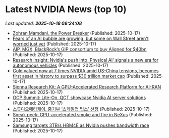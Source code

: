 # Latest NVIDIA News (top 10)
_Last updated: **2025-10-18 09:24:08**_

- [Zohran Mamdani, the Power Breaker](http://nymag.com/intelligencer/article/zohran-mamdani-nyc-mayor-race-democratic-party-frank-rich.html) (Published: 2025-10-17)
- [Fears of an AI bubble are growing, but some on Wall Street aren't worried just yet](https://www.nbcnews.com/business/markets/fears-ai-bubble-are-growing-wall-street-arent-worried-just-yet-rcna238076) (Published: 2025-10-17)
- [AIP, MGX, BlackRock’s GIP consortium to buy Aligned for $40bn](https://www.verdict.co.uk/aip-mgx-blackrocks-gip-aligned/) (Published: 2025-10-17)
- [Research insight: Nvidia's push into 'Physical AI' signals a new era for autonomous vehicles](https://www.digitimes.com/news/a20251015PD232/nvidia-2025-data-automakers-vehicle.html) (Published: 2025-10-17)
- [Gold valued now at 7 times NVIDIA amid US-China tensions, becomes first asset in history to surpass $30 trillion market cap](https://economictimes.indiatimes.com/news/international/us/gold-valued-now-at-7-times-nvidia-amid-us-china-tensions-becomes-first-asset-in-history-to-surpass-30-trillion-market-cap/articleshow/124624626.cms) (Published: 2025-10-17)
- [Sionna Research Kit: A GPU-Accelerated Research Platform for AI-RAN](https://research.nvidia.com/publication/2025-05_sionna-research-kit-gpu-accelerated-research-platform-ai-ran) (Published: 2025-10-17)
- [OCP Summit: Lite-On, QCT showcase Nvidia AI server solutions](https://www.digitimes.com/news/a20251016PD233/qct-nvidia-lite-on-technology-ai-server-2025.html) (Published: 2025-10-17)
- [스튜디오메타케이, 중기부 ‘스케일업 팁스’ 선정](https://www.venturesquare.net/1009281) (Published: 2025-10-17)
- [Sneak peek: GPU-accelerated smoke and fire in NeXus](https://www.cgchannel.com/2025/10/insydium-previews-gpu-accelerated-smoke-and-fire-in-nexus/) (Published: 2025-10-17)
- [Samsung targets 3TB/s HBM4E as Nvidia pushes bandwidth race](https://www.digitimes.com/news/a20251015PD236/bandwidth-samsung-nvidia-hbm-hbm4.html) (Published: 2025-10-17)
